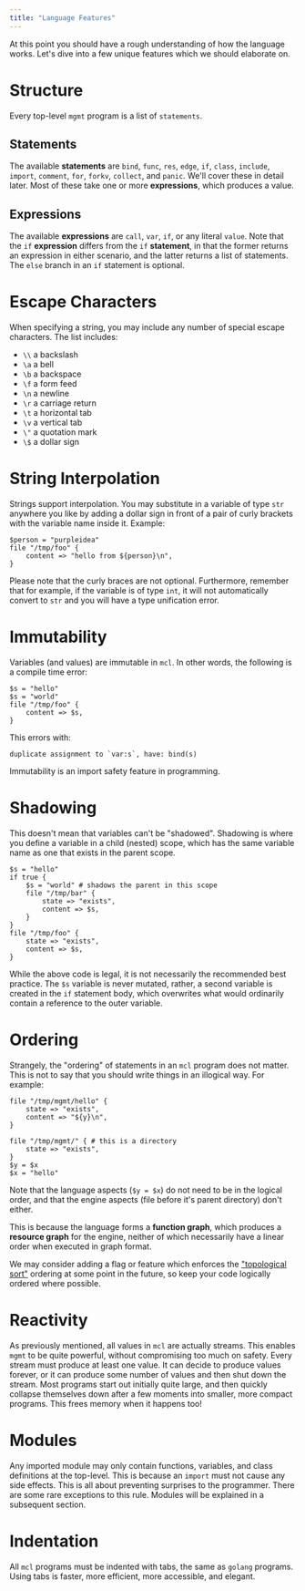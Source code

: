 ```yaml
---
title: "Language Features"
---
```


At this point you should have a rough understanding of how the language works.
Let's dive into a few unique features which we should elaborate on.

# Structure

Every top-level `mgmt` program is a list of `statements`.

## Statements

The available **statements** are `bind`, `func`, `res`, `edge`, `if`, `class`,
`include`, `import`, `comment`, `for`, `forkv`, `collect`, and `panic`. We'll
cover these in detail later. Most of these take one or more **expressions**,
which produces a value.

## Expressions

The available **expressions** are `call`, `var`, `if`, or any literal `value`.
Note that the `if` **expression** differs from the `if` **statement**, in that
the former returns an expression in either scenario, and the latter returns a
list of statements. The `else` branch in an `if` statement is optional.

# Escape Characters

When specifying a string, you may include any number of special escape
characters. The list includes:

* `\\` a backslash
* `\a` a bell
* `\b` a backspace
* `\f` a form feed
* `\n` a newline
* `\r` a carriage return
* `\t` a horizontal tab
* `\v` a vertical tab
* `\"` a quotation mark
* `\$` a dollar sign

# String Interpolation

Strings support interpolation. You may substitute in a variable of type `str`
anywhere you like by adding a dollar sign in front of a pair of curly brackets
with the variable name inside it. Example:

```
$person = "purpleidea"
file "/tmp/foo" {
	content => "hello from ${person}\n",
}
```

Please note that the curly braces are not optional. Furthermore, remember that
for example, if the variable is of type `int`, it will not automatically convert
to `str` and you will have a type unification error.

# Immutability

Variables (and values) are immutable in `mcl`. In other words, the following is
a compile time error:

```
$s = "hello"
$s = "world"
file "/tmp/foo" {
	content => $s,
}
```

This errors with:

```
duplicate assignment to `var:s`, have: bind(s)
```

Immutability is an import safety feature in programming.

# Shadowing

This doesn't mean that variables can't be "shadowed". Shadowing is where you
define a variable in a child (nested) scope, which has the same variable name as
one that exists in the parent scope.

```
$s = "hello"
if true {
	$s = "world" # shadows the parent in this scope
	file "/tmp/bar" {
		state => "exists",
		content => $s,
	}
}
file "/tmp/foo" {
	state => "exists",
	content => $s,
}
```

While the above code is legal, it is not necessarily the recommended best
practice. The `$s` variable is never mutated, rather, a second variable is
created in the `if` statement body, which overwrites what would ordinarily
contain a reference to the outer variable.

# Ordering

Strangely, the "ordering" of statements in an `mcl` program does not matter.
This is not to say that you should write things in an illogical way. For
example:

```mcl
file "/tmp/mgmt/hello" {
	state => "exists",
	content => "${y}\n",
}

file "/tmp/mgmt/" { # this is a directory
	state => "exists",
}
$y = $x
$x = "hello"
```

Note that the language aspects (`$y = $x`) do not need to be in the logical
order, and that the engine aspects (file before it's parent directory) don't
either.

This is because the language forms a **function graph**, which produces a
**resource graph** for the engine, neither of which necessarily have a linear
order when executed in graph format.

We may consider adding a flag or feature which enforces the
["topological sort"](https://en.wikipedia.org/wiki/Topological_sorting) ordering
at some point in the future, so keep your code logically ordered where possible.

# Reactivity

As previously mentioned, all values in `mcl` are actually streams. This enables
`mgmt` to be quite powerful, without compromising too much on safety. Every
stream must produce at least one value. It can decide to produce values forever,
or it can produce some number of values and then shut down the stream. Most
programs start out initially quite large, and then quickly collapse themselves
down after a few moments into smaller, more compact programs. This frees memory
when it happens too!

# Modules

Any imported module may only contain functions, variables, and class definitions
at the top-level. This is because an `import` must not cause any side effects.
This is all about preventing surprises to the programmer. There are some rare
exceptions to this rule. Modules will be explained in a subsequent section.

# Indentation

All `mcl` programs must be indented with tabs, the same as `golang` programs.
Using tabs is faster, more efficient, more accessible, and elegant.
